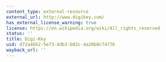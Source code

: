 ```yaml
---
content_type: external-resource
external_url: http://www.digikey.com/
has_external_license_warning: true
license: https://en.wikipedia.org/wiki/All_rights_reserved
status: ''
title: Digi-Key
uid: d72a46b2-5e73-4db3-b02c-4a20b0c74776
wayback_url: ''
---
```

